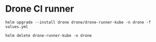 # Drone CI runner

```shell
helm upgrade --install drone drone/drone-runner-kube -n drone -f values.yml
```

```shell
helm delete drone-runner-kube -n drone
```
